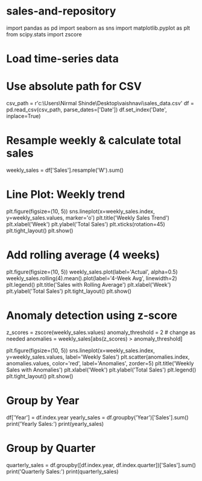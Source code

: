 # sales-and-repository
import pandas as pd
import seaborn as sns
import matplotlib.pyplot as plt
from scipy.stats import zscore

# Load time-series data
# Use absolute path for CSV
csv_path = r'c:\Users\Nirmal Shinde\Desktop\vaishnavi\sales_data.csv'
df = pd.read_csv(csv_path, parse_dates=['Date'])
df.set_index('Date', inplace=True)

# Resample weekly & calculate total sales
weekly_sales = df['Sales'].resample('W').sum()

# Line Plot: Weekly trend
plt.figure(figsize=(10, 5))
sns.lineplot(x=weekly_sales.index, y=weekly_sales.values, marker='o')
plt.title('Weekly Sales Trend')
plt.xlabel('Week')
plt.ylabel('Total Sales')
plt.xticks(rotation=45)
plt.tight_layout()
plt.show()

# Add rolling average (4 weeks)
plt.figure(figsize=(10, 5))
weekly_sales.plot(label='Actual', alpha=0.5)
weekly_sales.rolling(4).mean().plot(label='4-Week Avg', linewidth=2)
plt.legend()
plt.title('Sales with Rolling Average')
plt.xlabel('Week')
plt.ylabel('Total Sales')
plt.tight_layout()
plt.show()

# Anomaly detection using z-score
z_scores = zscore(weekly_sales.values)
anomaly_threshold = 2 # change as needed
anomalies = weekly_sales[abs(z_scores) > anomaly_threshold]

plt.figure(figsize=(10, 5))
sns.lineplot(x=weekly_sales.index, y=weekly_sales.values, label='Weekly Sales')
plt.scatter(anomalies.index, anomalies.values, color='red', label='Anomalies', zorder=5)
plt.title('Weekly Sales with Anomalies')
plt.xlabel('Week')
plt.ylabel('Total Sales')
plt.legend()
plt.tight_layout()
plt.show()

# Group by Year
df['Year'] = df.index.year
yearly_sales = df.groupby('Year')['Sales'].sum()
print('Yearly Sales:')
print(yearly_sales)

# Group by Quarter
quarterly_sales = df.groupby([df.index.year, df.index.quarter])['Sales'].sum()
print('Quarterly Sales:')
print(quarterly_sales)

